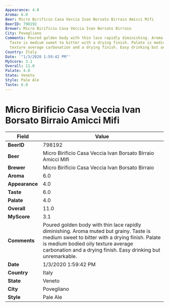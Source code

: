 ```yaml
---
Appearance: 4.0
Aroma: 6.0
Beer: Micro Birificio Casa Veccia Ivan Borsato Birraio Amicci Mifi
BeerID: 798192
Brewer: Micro Birificio Casa Veccia Ivan Borsato Birraio
City: Povegliano
Comments: Poured golden body with thin lace rapidly diminishing. Aroma muted but grainy.
  Taste is medium sweet to bitter with a drying finish. Palate is medium bodied oily
  texture average carbonation and a drying finish. Easy drinking but unremarkable.
Country: Italy
Date: '"1/3/2020 1:59:42 PM"'
MyScore: 3.1
Overall: 11.0
Palate: 4.0
State: Veneto
Style: Pale Ale
Taste: 6.0
---
```


# Micro Birificio Casa Veccia Ivan Borsato Birraio Amicci Mifi

| Field         | Value |
|---------------|-------|
| **BeerID** | 798192 |
| **Beer** | Micro Birificio Casa Veccia Ivan Borsato Birraio Amicci Mifi |
| **Brewer** | Micro Birificio Casa Veccia Ivan Borsato Birraio |
| **Aroma** | 6.0 |
| **Appearance** | 4.0 |
| **Taste** | 6.0 |
| **Palate** | 4.0 |
| **Overall** | 11.0 |
| **MyScore** | 3.1 |
| **Comments** | Poured golden body with thin lace rapidly diminishing. Aroma muted but grainy. Taste is medium sweet to bitter with a drying finish. Palate is medium bodied oily texture average carbonation and a drying finish. Easy drinking but unremarkable. |
| **Date** | 1/3/2020 1:59:42 PM |
| **Country** | Italy |
| **State** | Veneto |
| **City** | Povegliano |
| **Style** | Pale Ale |
